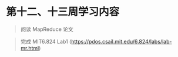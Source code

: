 # 第十二、十三周学习内容

>阅读 MapReduce 论文

>完成 MIT6.824 Lab1 (https://pdos.csail.mit.edu/6.824/labs/lab-mr.html)


